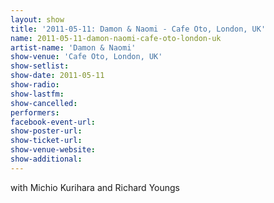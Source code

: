 ```yaml
---
layout: show
title: '2011-05-11: Damon & Naomi - Cafe Oto, London, UK'
name: 2011-05-11-damon-naomi-cafe-oto-london-uk
artist-name: 'Damon & Naomi'
show-venue: 'Cafe Oto, London, UK'
show-setlist: 
show-date: 2011-05-11
show-radio: 
show-lastfm: 
show-cancelled: 
performers: 
facebook-event-url: 
show-poster-url: 
show-ticket-url: 
show-venue-website: 
show-additional: 
---
```


with Michio Kurihara and Richard Youngs